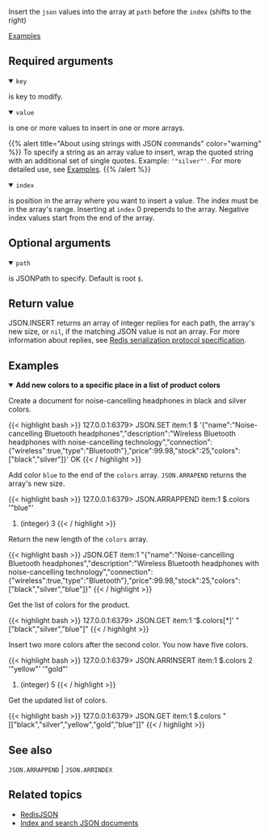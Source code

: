 Insert the `json` values into the array at `path` before the `index` (shifts to the right)

[Examples](#examples)

## Required arguments

<details open><summary><code>key</code></summary> 

is key to modify.
</details>

<details open><summary><code>value</code></summary> 

is one or more values to insert in one or more arrays. 

{{% alert title="About using strings with JSON commands" color="warning" %}}
To specify a string as an array value to insert, wrap the quoted string with an additional set of single quotes. Example: `'"silver"'`. For more detailed use, see [Examples](#examples).
{{% /alert %}}
</details>

<details open><summary><code>index</code></summary> 

is position in the array where you want to insert a value. The index must be in the array's range. Inserting at `index` 0 prepends to the array. Negative index values start from the end of the array.
</details>

## Optional arguments

<details open><summary><code>path</code></summary> 

is JSONPath to specify. Default is root `$`.
</details>

## Return value 

JSON.INSERT returns an array of integer replies for each path, the array's new size, or `nil`, if the matching JSON value is not an array. 
For more information about replies, see [Redis serialization protocol specification](/docs/reference/protocol-spec). 

## Examples

<details open>
<summary><b>Add new colors to a specific place in a list of product colors</b></summary>

Create a document for noise-cancelling headphones in black and silver colors.

{{< highlight bash >}}
127.0.0.1:6379> JSON.SET item:1 $ '{"name":"Noise-cancelling Bluetooth headphones","description":"Wireless Bluetooth headphones with noise-cancelling technology","connection":{"wireless":true,"type":"Bluetooth"},"price":99.98,"stock":25,"colors":["black","silver"]}'
OK
{{< / highlight >}}

Add color `blue` to the end of the `colors` array. `JSON.ARRAPEND` returns the array's new size.

{{< highlight bash >}}
127.0.0.1:6379> JSON.ARRAPPEND item:1 $.colors '"blue"'
1) (integer) 3
{{< / highlight >}}

Return the new length of the `colors` array.

{{< highlight bash >}}
JSON.GET item:1
"{\"name\":\"Noise-cancelling Bluetooth headphones\",\"description\":\"Wireless Bluetooth headphones with noise-cancelling technology\",\"connection\":{\"wireless\":true,\"type\":\"Bluetooth\"},\"price\":99.98,\"stock\":25,\"colors\":[\"black\",\"silver\",\"blue\"]}"
{{< / highlight >}}

Get the list of colors for the product.

{{< highlight bash >}}
127.0.0.1:6379> JSON.GET item:1 '$.colors[*]'
"[\"black\",\"silver\",\"blue\"]"
{{< / highlight >}}

Insert two more colors after the second color. You now have five colors.

{{< highlight bash >}}
127.0.0.1:6379> JSON.ARRINSERT item:1 $.colors 2 '"yellow"' '"gold"'
1) (integer) 5
{{< / highlight >}}

Get the updated list of colors.

{{< highlight bash >}}
127.0.0.1:6379> JSON.GET item:1 $.colors
"[[\"black\",\"silver\",\"yellow\",\"gold\",\"blue\"]]"
{{< / highlight >}}
</details>

## See also

`JSON.ARRAPPEND` | `JSON.ARRINDEX` 

## Related topics

* [RedisJSON](/docs/stack/json)
* [Index and search JSON documents](/docs/stack/search/indexing_json)
